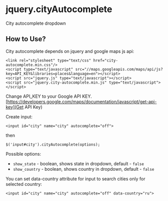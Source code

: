 # jquery.cityAutocomplete
City autocomplete dropdown

## How to Use?

City autocomplete depends on jquery and google maps js api:

```
<link rel="stylesheet" type="text/css" href="city-autocomplete.min.css"/>
<script type="text/javascript" src="//maps.googleapis.com/maps/api/js?key=API_KEY&libraries=places&language=en"></script>
<script src="jquery.js" type="text/javascript"></script>
<script src="jquery.city-autocomplete.min.js" type="text/javascript"></script>
```

Change API_KEY to your Google API KEY.
[https://developers.google.com/maps/documentation/javascript/get-api-key](Get API Key)

Create input:

```
<input id="city" name="city" autocomplete="off">
```

then

```
$('input#city').cityAutocomplete(options);
```

Possible options:  
* ```show_state``` - boolean, shows state in dropdown, default - ```false```
* ```show_country``` - boolean, shows country in dropdown, default - ```false```

You can set data-country attribute for input to search cities only for selected country:

```
<input id="city" name="city" autocomplete="off" data-country="ru">
```
